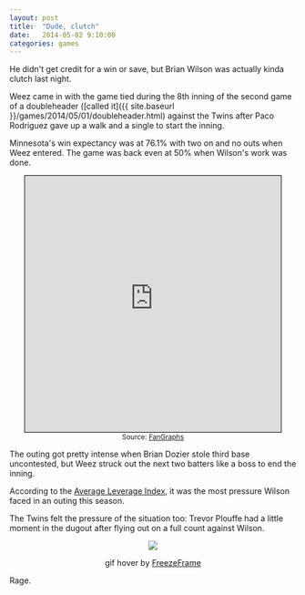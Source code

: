 ```yaml
---
layout: post
title:  "Dude, clutch"
date:   2014-05-02 9:10:00
categories: games
---
```


He didn't get credit for a win or save, but Brian Wilson was actually kinda clutch last night.

Weez came in with the game tied during the 8th inning of the second game of a doubleheader ([called it]({{ site.baseurl }}/games/2014/05/01/doubleheader.html) against the Twins after Paco Rodriguez gave up a walk and a single to start the inning.

Minnesota's win expectancy was at 76.1% with two on and no outs when Weez entered. The game was back even at 50% when Wilson's work was done.

<div align="center">
    <iframe src="http://www.fangraphs.com/graphframe.aspx?config=0&static=0&type=wins&num=0&h=450&w=450&date=2014-05-01&team=Twins&dh=2" frameborder="0" scrolling="no" height="450" width = "450" style="border:1px solid black;"></iframe><br /><span style="font-size:9pt;">Source: <a href="http://www.fangraphs.com/wins.aspx?date=2014-05-01&team=Twins&dh=2&season=2014">FanGraphs</a></span>
</div>

The outing got pretty intense when Brian Dozier stole third base uncontested, but Weez struck out the next two batters like a boss to end the inning.

According to the [Average Leverage Index](http://www.fangraphs.com/blogs/get-to-know-leverage-index/), it was the most pressure Wilson faced in an outing this season.

<div align="center">
    <script type="text/javascript" src="http://widgets.sports-reference.com/wg.fcgi?css=1&site=br&url=%2Fplayers%2Fgl.cgi%3Fid%3Dwilsobr01%26t%3Dp%26year%3D2014&div=div_pitching_gamelogs&del_col=1,2,3,5,6,9,10,11,17,18,19,20,22,23,24,25,26,27,28,29,30,31,32,33,34,35,36,37,38,39,40,41,42,43,46"></script>
</div>

The Twins felt the pressure of the situation too: Trevor Plouffe had a little moment in the dugout after flying out on a full count against Wilson.

<div align="center">
    <img class="freezeframe" src="{{ site.baseurl }}/post-assets/2014-05-02-clutch/rage.gif"/>
    <p class="caption">gif hover by <a href="http://freezeframe.chrisantonellis.com">FreezeFrame</a></p>
</div>

Rage.
